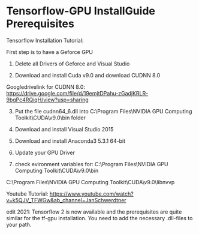 # Tensorflow-GPU InstallGuide Prerequisites

Tensorflow Installation Tutorial:

First step is to have a Geforce GPU

1. Delete all Drivers of Geforce and Visual Studio

2. Download and install Cuda v9.0 and download CUDNN 8.0

Googledrivelink for CUDNN 8.0: https://drive.google.com/file/d/19emjtDPahu-zGadjKRLR-9bgPc4RQiqH/view?usp=sharing

3. Put the file cudnn64_6.dll into C:\Program Files\NVIDIA GPU Computing Toolkit\CUDA\v9.0\bin folder

4. Download and install Visual Studio 2015 

5. Download and install Anaconda3 5.3.1 64-bit

6. Update your GPU Driver

7. check evironment variables for: C:\Program Files\NVIDIA GPU Computing Toolkit\CUDA\v9.0\bin

C:\Program Files\NVIDIA GPU Computing Toolkit\CUDA\v9.0\libnvvp

Youtube Tutorial: https://www.youtube.com/watch?v=k5QJV_TFWGw&ab_channel=JanSchwerdtner

edit 2021: Tensorflow 2 is now available and the prerequisites are quite similar for the tf-gpu installation. You need to add the necessary .dll-files to your path.
